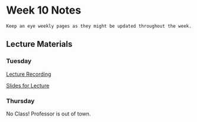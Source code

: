 Week 10 Notes
============================

```{note}
Keep an eye weekly pages as they might be updated throughout the week.
```

## Lecture Materials


### Tuesday

[Lecture Recording]()

<a href="../resources/12_05_23-beyond_web_mobile.pdf" >Slides for Lecture</a>


### Thursday

No Class! Professor is out of town.
